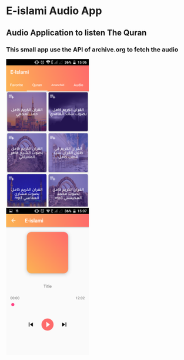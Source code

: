 # E-islami Audio App
## Audio Application to listen The Quran
### This small app use the API of archive.org to fetch the audio 


<div class="row">
  <div class="col-lg-6">
    <img src="https://github.com/alitarfa/e-islam/blob/master/home.png" height=400 />
</div>

 
  <div class="col-lg-5">
    <img src="https://github.com/alitarfa/e-islam/blob/master/sec.png" height=400 />
</div>

</div>
